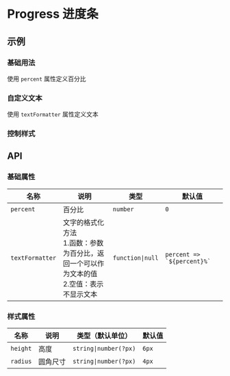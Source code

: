 # Progress 进度条

## 示例

### 基础用法

使用 `percent` 属性定义百分比

<preview path="./demos/basic.vue"></preview>

### 自定义文本

使用 `textFormatter` 属性定义文本

<preview path="./demos/text.vue"></preview>

### 控制样式

<!--@include: @/component/@parts/api-style.md-->

<preview path="./demos/style.vue"></preview>

## API

### 基础属性

| 名称            | 说明                                                                                             | 类型             | 默认值                        |
| --------------- | ------------------------------------------------------------------------------------------------ | ---------------- | ----------------------------- |
| `percent`       | 百分比                                                                                           | `number`         | `0`                           |
| `textFormatter` | 文字的格式化方法 <br> 1.函数：参数为百分比，返回一个可以作为文本的值 <br> 2.空值：表示不显示文本 | `function\|null` | ``percent => `${percent}%` `` |

### 样式属性

<!--@include: @/component/@parts/api-style.md-->

| 名称     | 说明     | 类型（默认单位）      | 默认值 |
| -------- | -------- | --------------------- | ------ |
| `height` | 高度     | `string\|number(?px)` | `6px`  |
| `radius` | 圆角尺寸 | `string\|number(?px)` | `4px`  |
